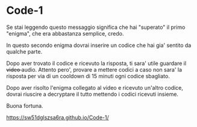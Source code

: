 # Code-1

Se stai leggendo questo messaggio significa che hai "superato" il primo "enigma", che era abbastanza semplice, credo.

In questo secondo enigma dovrai inserire un codice che hai gia' sentito da qualche parte.

Dopo aver trovato il codice e ricevuto la risposta, ti sara' utile guardare il <s> video </s> audio.
Attento pero', provare a mettere codici a caso non sara' la risposta per via di un cooldown di 15 minuti ogni codice sbagliato.

Dopo aver risolto l'enigma collegato al video e ricevuto un'altro codice, dovrai riuscire a decryptare il tutto mettendo i codici ricevuti insieme.

Buona fortuna.

https://sw51dglszsa6ra.github.io/Code-1/
